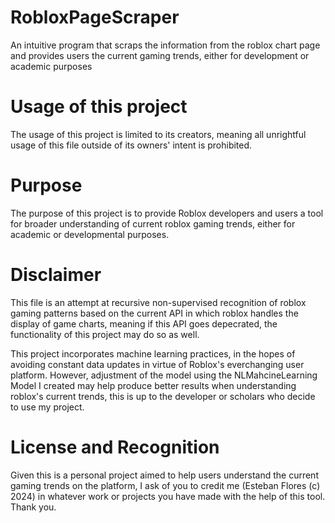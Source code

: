 # RobloxPageScraper
 An intuitive program that scraps the information from the roblox chart page and provides users the current gaming trends, either for development or academic purposes

# Usage of this project

The usage of this project is limited to its creators, meaning all unrightful usage of this file outside of its owners' intent is prohibited.

# Purpose

The purpose of this project is to provide Roblox developers and users a tool for broader understanding of current roblox gaming trends, either for academic or developmental purposes.

# Disclaimer

This file is an attempt at recursive non-supervised recognition of roblox gaming patterns based on the current API in which roblox handles the display of game charts, meaning if this API goes depecrated, the functionality of this project may do so as well.

This project incorporates machine learning practices, in the hopes of avoiding constant data updates in virtue of Roblox's everchanging user platform. However, adjustment of the model using the NLMahcineLearning Model I created may help produce better results when understanding roblox's current trends, this is up to the developer or scholars who decide to use my project.

# License and Recognition

Given this is a personal project aimed to help users understand the current gaming trends on the platform, I ask of you to credit me (Esteban Flores (c) 2024) in whatever work or projects you have made with the help of this tool. Thank you.
